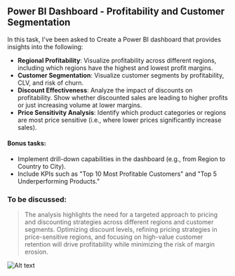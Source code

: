 ## Power BI Dashboard - Profitability and Customer Segmentation
In this task, I've been asked to Create a Power BI dashboard  that provides insights into the following: 
- **Regional Profitability**: Visualize profitability across different regions, including which  regions have the highest and lowest profit margins. 
- **Customer Segmentation**: Visualize customer segments by profitability, CLV, and risk of  churn. 
- **Discount Effectiveness**: Analyze the impact of discounts on profitability. Show whether  discounted sales are leading to higher profits or just increasing volume at lower margins.
- **Price Sensitivity Analysis**: Identify which product categories or regions are most price sensitive (i.e., where lower prices significantly increase sales).

#### Bonus tasks:
- Implement drill-down capabilities in the dashboard (e.g., from Region to Country to City). 
- Include KPIs such as "Top 10 Most Profitable Customers" and "Top 5 Underperforming  Products." 

### To be discussed:
> The analysis highlights the need for a targeted approach to pricing and discounting strategies across different regions and customer segments. Optimizing discount levels, refining pricing strategies in price-sensitive regions, and focusing on high-value customer retention will drive profitability while minimizing the risk of margin erosion.



![Alt text](https://github.com/namakshenas/finquest_challenge/blob/main/task_3/powerbi_finquest_challenge.png)
